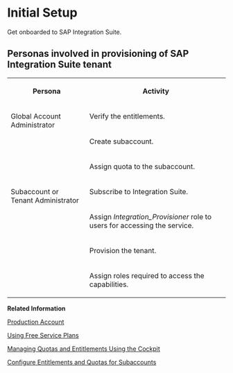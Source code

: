 <!-- loio3dcf507f92f54597bc203600bf8f94c5 -->

# Initial Setup

Get onboarded to SAP Integration Suite.



<a name="loio3dcf507f92f54597bc203600bf8f94c5__section_uyh_v3g_brb"/>

## Personas involved in provisioning of SAP Integration Suite tenant


<table>
<tr>
<th valign="top">

Persona

</th>
<th valign="top">

Activity

</th>
</tr>
<tr>
<td valign="top" rowspan="3">

Global Account Administrator

</td>
<td valign="top">

Verify the entitlements.

</td>
</tr>
<tr>
<td valign="top">

Create subaccount.

</td>
</tr>
<tr>
<td valign="top">

Assign quota to the subaccount.

</td>
</tr>
<tr>
<td valign="top" rowspan="4">

Subaccount or Tenant Administrator

</td>
<td valign="top">

Subscribe to Integration Suite.

</td>
</tr>
<tr>
<td valign="top">

Assign *Integration\_Provisioner* role to users for accessing the service.

</td>
</tr>
<tr>
<td valign="top">

Provision the tenant.

</td>
</tr>
<tr>
<td valign="top">

Assign roles required to access the capabilities.

</td>
</tr>
</table>

**Related Information**  


[Production Account](production-account-24ef511.md "This account model includes services for you to start working in SAP Integration Suite productive environment.")

[Using Free Service Plans](using-free-service-plans-ddf6692.md "The free tier model for SAP BTP lets you try out services in global accounts without any additional cost using the consumption-based commercial model. Using this model, you can start working with SAP Integration Suite with a direct path to productive use.")

[Managing Quotas and Entitlements Using the Cockpit](https://help.sap.com/docs/BTP/65de2977205c403bbc107264b8eccf4b/c8248745dde24afb91479361de336111.html?version=Cloud)

[Configure Entitlements and Quotas for Subaccounts](https://help.sap.com/docs/BTP/65de2977205c403bbc107264b8eccf4b/5ba357b4fa1e4de4b9fcc4ae771609da.html#configure-entitlements-and-quotas-from-your-subaccount)


